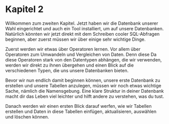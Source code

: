 # Kapitel 2

Willkommen zum zweiten Kapitel. Jetzt haben wir die Datenbank unserer Wahl eingerichtet und auch ein Tool installiert, um auf unsere 
Datenbanken. Natürlich könnten wir jetzt direkt mit dem Schreiben cooler SQL-Abfragen beginnen, aber zuerst müssen wir über 
einige sehr wichtige Dinge.

Zuerst werden wir etwas über Operatoren lernen. Vor allem über Operatoren zum Umwandeln und Vergleichen von Daten. Denn diese 
Da diese Operatoren stark von den Datentypen abhängen, die wir verwenden, werden wir direkt zu ihnen übergehen und einen Blick auf die verschiedenen 
Typen, die uns unsere Datenbanken bieten.

Bevor wir nun endlich damit beginnen können, unsere erste Datenbank zu erstellen und unsere Tabellen anzulegen, müssen wir noch etwas 
wichtige Sache, nämlich die Namensgebung. Eine klare Struktur in deiner Datenbank macht dir das Leben viel leichter und hilft 
andere zu verstehen, was du tust.

Danach werden wir einen ersten Blick darauf werfen, wie wir Tabellen erstellen und Daten in diese Tabellen einfügen, aktualisieren, auswählen und löschen können.
